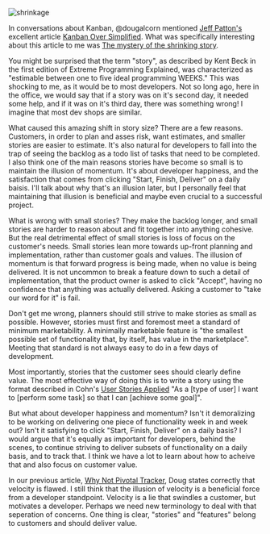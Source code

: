 ![shrinkage](http://gaslight.github.io/posts/assets/images/2013-06-18-how-big-is-a-story-01.png)

In conversations about Kanban, @dougalcorn mentioned [Jeff
Patton's](http://www.agileproductdesign.com/) excellent article [Kanban Over
Simplified](http://www.agileproductdesign.com/blog/2009/kanban_over_simplified.html).
What was specifically interesting about this article to me was [The mystery of
the shrinking
story](http://www.agileproductdesign.com/blog/the_shrinking_story.html).

You might be surprised that the term "story", as described by Kent Beck in the
first edition of Extreme Programming Explained, was characterized as "estimable
between one to five ideal programming WEEKS." This was shocking to me, as it
would be to most developers. Not so long ago, here in the office, we would say
that if a story was on it's second day, it needed some help, and if it was on
it's third day, there was something wrong! I imagine that most dev shops are
similar.

What caused this amazing shift in story size? There are a few reasons.
Customers, in order to plan and asses risk, want estimates, and smaller stories
are easier to estimate. It's also natural for developers to fall into the trap
of seeing the backlog as a todo list of tasks that need to be completed. I also
think one of the main reasons stories have become so small is to maintain the
illusion of momentum. It's about developer happiness, and the satisfaction that
comes from clicking "Start, Finish, Deliver" on a daily baisis. I'll talk about
why that's an illusion later, but I personally feel that maintaining that
illusion is beneficial and maybe even crucial to a successful project.

What is wrong with small stories? They make the backlog longer, and small
stories are harder to reason about and fit together into anything cohesive. But
the real detrimental effect of small stories is loss of focus on the customer's
needs. Small stories lean more towards up-front planning and implementation,
rather than customer goals and values. The illusion of momentum is that forward
progress is being made, when no value is being delivered. It is not uncommon to
break a feature down to such a detail of implementation, that the product owner
is asked to click "Accept", having no confidence that anything was actually
delivered. Asking a customer to "take our word for it" is fail.

Don't get me wrong, planners should still strive to make stories as small as
possible. However, stories must first and foremost meet a standard of minimum
marketability. A minimally marketable feature is "the smallest possible set of
functionality that, by itself, has value in the marketplace". Meeting that
standard is not always easy to do in a few days of development.

Most importantly, stories that the customer sees should clearly define value.
The most effective way of doing this is to write a story using the format
described in Cohn's [User Stories
Applied](http://www.amazon.com/User-Stories-Applied-Development-Addison-Wesley/dp/0321205685)
"As a [type of user] I want to [perform some task] so that I can [achieve some
goal]".

But what about developer happiness and momentum? Isn't it demoralizing to be
working on delivering one piece of functionality week in and week out? Isn't it
satisfying to click "Start, Finish, Deliver" on a daily basis? I would argue
that it's equally as important for developers, behind the scenes, to continue
striving to deliver subsets of functionality on a daily basis, and to track
that. I think we have a lot to learn about how to acheive that and also focus on
customer value.

In our previous article, [Why Not Pivotal
Tracker](http://blog.gaslight.co/post/52640678160/why-not-pivotal-tracker), Doug
states correctly that velocity is flawed. I still think that the illusion of
velocity is a beneficial force from a developer standpoint. Velocity is a lie
that swindles a customer, but motivates a developer. Perhaps we need new
terminology to deal with that seperation of concerns. One thing is clear,
"stories" and "features" belong to customers and should deliver value.
